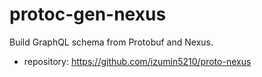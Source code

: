 # protoc-gen-nexus

Build GraphQL schema from Protobuf and Nexus.

- repository: https://github.com/izumin5210/proto-nexus
